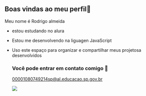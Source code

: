## Boas vindas ao meu perfil👋

Meu nome é Rodrigo almeida

- estou estudando no alura
- Estou me desenvolvendo na liguagen JavaScript
- Uso este espaço para organizar e compartilhar meus projetosa desenvolvidos

  ### Você pode entrar em contato comigo 🖤

  00001080749214sp@al.educacao.sp.gov.br



  ![]( https://media1.tenor.com/m/hOtXYDItfDsAAAAC/sonic-thumbs-up.gif)
